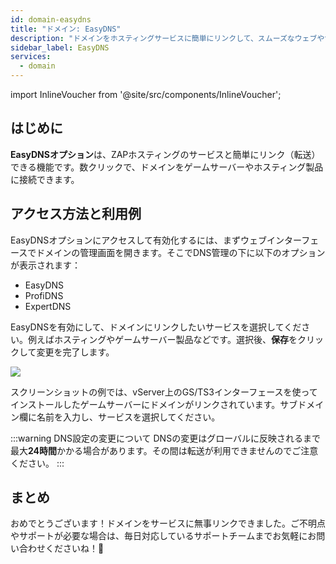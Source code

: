 ```yaml
---
id: domain-easydns
title: "ドメイン: EasyDNS"
description: "ドメインをホスティングサービスに簡単にリンクして、スムーズなウェブやサーバー接続を実現する方法 → 今すぐ詳しくチェック"
sidebar_label: EasyDNS
services:
  - domain
---
```


import InlineVoucher from '@site/src/components/InlineVoucher';

## はじめに

**EasyDNSオプション**は、ZAPホスティングのサービスと簡単にリンク（転送）できる機能です。数クリックで、ドメインをゲームサーバーやホスティング製品に接続できます。 



## アクセス方法と利用例

EasyDNSオプションにアクセスして有効化するには、まずウェブインターフェースでドメインの管理画面を開きます。そこでDNS管理の下に以下のオプションが表示されます：

- EasyDNS
- ProfiDNS
- ExpertDNS

EasyDNSを有効にして、ドメインにリンクしたいサービスを選択してください。例えばホスティングやゲームサーバー製品などです。選択後、**保存**をクリックして変更を完了します。 

![](https://screensaver01.zap-hosting.com/index.php/s/spg7YHqAJb6Wqky/preview)

スクリーンショットの例では、vServer上のGS/TS3インターフェースを使ってインストールしたゲームサーバーにドメインがリンクされています。サブドメイン欄に名前を入力し、サービスを選択してください。 

:::warning DNS設定の変更について
DNSの変更はグローバルに反映されるまで最大**24時間**かかる場合があります。その間は転送が利用できませんのでご注意ください。
:::



## まとめ

おめでとうございます！ドメインをサービスに無事リンクできました。ご不明点やサポートが必要な場合は、毎日対応しているサポートチームまでお気軽にお問い合わせくださいね！🙂

<InlineVoucher />